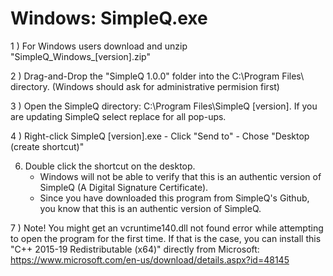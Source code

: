 # Windows: SimpleQ.exe
1 ) For Windows users download and unzip "SimpleQ_Windows_[version].zip"
    
2 ) Drag-and-Drop the "SimpleQ 1.0.0" folder into the C:\Program Files\ directory. (Windows should ask for administrative permision first)
    
3 ) Open the SimpleQ directory: C:\Program Files\SimpleQ [version]. If you are updating SimpleQ select replace for all pop-ups.
    
4 ) Right-click SimpleQ [version].exe - Click "Send to" - Chose "Desktop (create shortcut)"

6) Double click the shortcut on the desktop.
    - Windows will not be able to verify that this is an authentic version of SimpleQ (A Digital Signature Certificate).
    - Since you have downloaded this program from SimpleQ's Github, you know that this is an authentic version of SimpleQ.
    
7 ) Note! You might get an vcruntime140.dll not found error while attempting to open the program for the first time.
    If that is the case, you can install this "C++ 2015-19 Redistributable (x64)" directly from Microsoft: https://www.microsoft.com/en-us/download/details.aspx?id=48145
